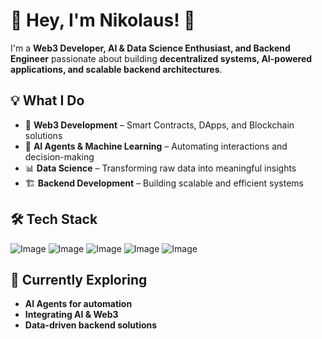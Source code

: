 # 🚀 Hey, I'm Nikolaus! 👋  

I'm a **Web3 Developer, AI & Data Science Enthusiast, and Backend Engineer** passionate about building **decentralized systems, AI-powered applications, and scalable backend architectures**.  

## 💡 What I Do  
- 🔹 **Web3 Development** – Smart Contracts, DApps, and Blockchain solutions  
- 🤖 **AI Agents & Machine Learning** – Automating interactions and decision-making  
- 📊 **Data Science** – Transforming raw data into meaningful insights  
- 🏗️ **Backend Development** – Building scalable and efficient systems  

## 🛠️ Tech Stack 
![Image](https://github.com/user-attachments/assets/9489dbd9-3a27-4586-819c-2cc5d022553d)
![Image](https://github.com/user-attachments/assets/d76fd144-8f7b-4f8f-b081-2558daf5f8fc)
![Image](https://github.com/user-attachments/assets/f16633b3-afdf-45a9-9fe9-740ca31d269f)
![Image](https://github.com/user-attachments/assets/261ab522-c605-4f98-9dd0-5509df03e64a)
![Image](https://github.com/user-attachments/assets/57988036-50b4-47d5-ac2d-e99d36ce540f)

## 🚀 Currently Exploring  
- **AI Agents for automation**  
- **Integrating AI & Web3**  
- **Data-driven backend solutions**  




<!--
**lauusz/lauusz** is a ✨ _special_ ✨ repository because its `README.md` (this file) appears on your GitHub profile.

Here are some ideas to get you started:

- 🔭 I’m currently working on ...
- 🌱 I’m currently learning ...
- 👯 I’m looking to collaborate on ...
- 🤔 I’m looking for help with ...
- 💬 Ask me about ...
- 📫 How to reach me: ...
- 😄 Pronouns: ...
- ⚡ Fun fact: ...
-->
